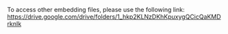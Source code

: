 To access other embedding files, please use the following link:
https://drive.google.com/drive/folders/1_hkp2KLNzDKhKpuxygQCicQaKMDrknIk
